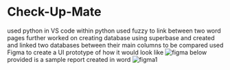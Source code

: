 # Check-Up-Mate
used python in VS code 
within python used fuzzy to link between two word pages
further worked on creating database using superbase
and created and linked two databases between their main columns to be compared
used Figma to create a UI prototype of how it would look like 
![figma](https://github.com/AnanyaGeorge/Check-Up-Mate/assets/162798917/38be2c97-a995-4af6-b780-a3b27645b48d)
below provided is a sample report created in word
![figma1](https://github.com/AnanyaGeorge/Check-Up-Mate/assets/162798917/81a659bc-53ec-4131-87aa-8af84aa4f6a4)
